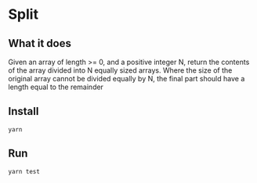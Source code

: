 # Split

## What it does

Given an array of length >= 0, and a positive integer N, return the contents of the array divided into N equally sized arrays.
Where the size of the original array cannot be divided equally by N, the final part should have a length equal to the remainder

## Install

```yarn```

## Run

```yarn test```


